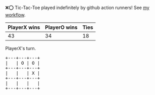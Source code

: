 :x::o: Tic-Tac-Toe played indefinitely by github action runners! See [my workflow](.github/workflows/play.yaml).

|PlayerX wins|PlayerO wins|Ties|
|-|-|-|
|43|34|18|

PlayerX's turn.

<pre>
+---+---+---+
|   | O | O |
+---+---+---+
|   |   | X |
+---+---+---+
|   |   |   |
+---+---+---+
</pre>